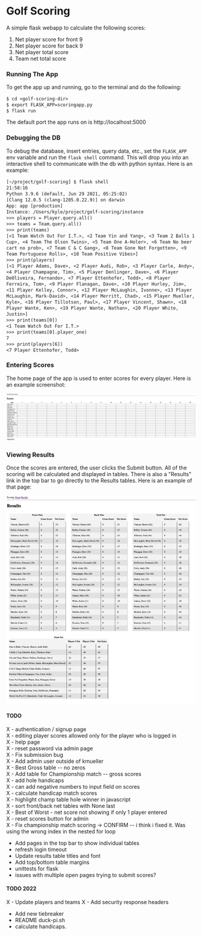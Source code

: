 # Golf Scoring

A simple flask webapp to calculate the following scores:

1. Net player score for front 9
2. Net player score for back 9
3. Net player total score
4. Team net total score

### Running The App
To get the app up and running, go to the terminal and do the following:
```
$ cd <golf-scoring-dir>
$ export FLASK_APP=scoringapp.py
$ flask run
```

The default port the app runs on is http://localhost:5000

### Debugging the DB
To debug the database, insert entries, query data, etc., set the `FLASK_APP` env variable and run the `flask shell` 
command. This will drop you into an interactive shell to communicate with the db with python syntax. Here is an example:

```
[~/project/golf-scoring] $ flask shell                                                                                                                                     21:58:16
Python 3.9.6 (default, Jun 29 2021, 05:25:02)
[Clang 12.0.5 (clang-1205.0.22.9)] on darwin
App: app [production]
Instance: /Users/kyle/project/golf-scoring/instance
>>> players = Player.query.all()
>>> teams = Team.query.all()
>>> print(teams)
[<1 Team Watch Out For I.T.>, <2 Team Yin and Yang>, <3 Team 2 Balls 1 Cup>, <4 Team The Olson Twins>, <5 Team One A-Holer>, <6 Team No beer cart no prob>, <7 Team C & C Gang>, <8 Team Gone Not Forgotten>, <9 Team Portuguese Rolls>, <10 Team Positive Vibes>]
>>> print(players)
[<1 Player Adams, Dave>, <2 Player Audi, Rob>, <3 Player Carle, Andy>, <4 Player Champagne, Tim>, <5 Player Denlinger, Dave>, <6 Player DeOliveira, Fernando>, <7 Player Ettenhofer, Todd>, <8 Player Ferreira, Tom>, <9 Player Flanagan, Dave>, <10 Player Hurley, Jim>, <11 Player Kelley, Connor>, <12 Player McLaughin, Ivonne>, <13 Player McLaughin, Mark-David>, <14 Player Merritt, Chad>, <15 Player Mueller, Kyle>, <16 Player Tillotson, Paul>, <17 Player Vincent, Shawn>, <18 Player Wante, Ken>, <19 Player Wante, Nathan>, <20 Player White, Justin>]
>>> print(teams[0])
<1 Team Watch Out For I.T.>
>>> print(teams[0].player_one)
7
>>> print(players[6])
<7 Player Ettenhofer, Todd>
```

### Entering Scores
The home page of the app is used to enter scores for every player. Here is an example screenshot:

![Entering Score](screenshots/entering-scores-screenshot.jpg?raw=true "Entering Scores")

### Viewing Results
Once the scores are entered, the user clicks the Submit button. All of the scoring will be calculated and displayed in 
tables. There is also a "Results" link in the top bar to go directly to the Results tables. Here is an example of that page:

![Viewing Results](screenshots/viewing-results-screenshot.jpg?raw=true "Viewing Results")


#### TODO
X - authentication / signup page <br>
X - editing player scores allowed only for the player who is logged in <br>
X - help page <br>
X - reset password via admin page <br>
X - Fix submission bug <br>
X - Add admin user outside of kmueller <br>
X - Best Gross table -- no zeros <br>
X - Add table for Championship match -- gross scores <br>
X - add hole handicaps <br>
X - can add negative numbers to input field on scores <br>
X - calculate handicap match scores <br>
X - highlight champ table hole winner in javascript <br>
X - sort front/back net tables with None last <br>
X - Best of Worst - net score not showing if only 1 player entered <br>
X - reset scores button for admin <br>
X - Fix championship match scoring -> CONFIRM -- i think i fixed it. Was using the wrong index in the nested for loop <br>
- Add pages in the top bar to show individual tables <br>
- refresh login timeout <br>
- Update results table titles and font <br>
- Add top/bottom table margins <br>
- unittests for flask <br>
- issues with multiple open pages trying to submit scores? <br>


#### TODO 2022
X - Update players and teams
X - Add security response headers
- Add new tiebreaker
- README duck-pi.sh
- calculate handicaps.
